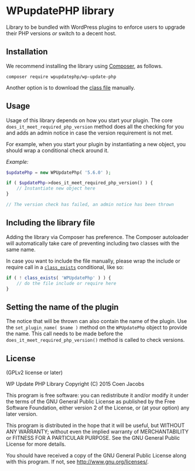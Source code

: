 # WPupdatePHP library
Library to be bundled with WordPress plugins to enforce users to upgrade their PHP versions _or_ switch to a decent host.

## Installation
We recommend installing the library using [Composer](https://getcomposer.org/), as follows.

```
composer require wpupdatephp/wp-update-php
```

Another option is to download the [class file](https://github.com/WPupdatePHP/wp-update-php/blob/master/src/WPUpdatePhp.php) manually.

## Usage
Usage of this library depends on how you start your plugin. The core `does_it_meet_required_php_version` method does all the checking for you and adds an admin notice in case the version requirement is not met.

For example, when you start your plugin by instantiating a new object, you should wrap a conditional check around it. 

_Example:_

```php
$updatePhp = new WPUpdatePhp( '5.6.0' );

if ( $updatePhp->does_it_meet_required_php_version() ) {
    // Instantiate new object here
}

// The version check has failed, an admin notice has been thrown
```

## Including the library file
Adding the library via Composer has preference. The Composer autoloader will automatically take care of preventing including two classes with the same name.

In case you want to include the file manually, please wrap the include or require call in a [`class_exists`](http://php.net/class_exists) conditional, like so:

```php
if ( ! class_exists( 'WPUpdatePhp' ) ) {
	// do the file include or require here
}
```

## Setting the name of the plugin
The notice that will be thrown can also contain the name of the plugin. Use the `set_plugin_name( $name )` method on the `WPUpdatePhp` object to provide the name. This call needs to be made before the `does_it_meet_required_php_version()` method is called to check versions.

## License
(GPLv2 license or later)

WP Update PHP Library
Copyright (C) 2015  Coen Jacobs

This program is free software: you can redistribute it and/or modify
it under the terms of the GNU General Public License as published by
the Free Software Foundation, either version 2 of the License, or
(at your option) any later version.

This program is distributed in the hope that it will be useful,
but WITHOUT ANY WARRANTY; without even the implied warranty of
MERCHANTABILITY or FITNESS FOR A PARTICULAR PURPOSE.  See the
GNU General Public License for more details.

You should have received a copy of the GNU General Public License
along with this program.  If not, see <http://www.gnu.org/licenses/>.
